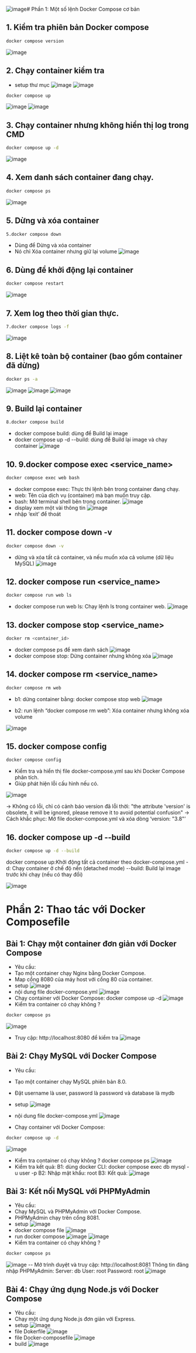 ![image](https://github.com/user-attachments/assets/09310cc0-afd1-4fd0-b132-d5eac992c0ae)# Phần 1: Một số lệnh Docker Compose cơ bản

## 1. Kiểm tra phiên bản Docker compose
```sh
docker compose version
```
![image](https://github.com/user-attachments/assets/6aba0982-233f-49b3-a587-c53c8ef82d05)


## 2. Chạy container kiểm tra
- setup thư mục
![image](https://github.com/user-attachments/assets/618d4b15-77c2-40b0-bff6-fdf5e03fa756)
![image](https://github.com/user-attachments/assets/f5bdc844-3d80-45b5-9475-0cb7fd1f914a)


```sh
docker compose up
```
![image](https://github.com/user-attachments/assets/02038b7a-8bbb-4fc2-942e-61fc9e94f3b0)
![image](https://github.com/user-attachments/assets/fdea5842-ed5e-49b7-a6ac-3467bface474)


## 3. Chạy container nhưng không hiển thị log trong CMD
```sh
docker compose up -d
```
![image](https://github.com/user-attachments/assets/352118a1-c481-487f-9519-dc8f0928cd39)


## 4. Xem danh sách container đang chạy.
```sh
docker compose ps
```
![image](https://github.com/user-attachments/assets/2e604ba0-2824-4d26-af76-8f81e7940987)

## 5. Dừng và xóa container
```sh
5.docker compose down
```
- Dùng để Dừng và xóa container
- Nó chỉ Xóa container nhưng giữ lại volume
![image](https://github.com/user-attachments/assets/6af29bdd-dc63-44ce-afa1-f46506951bd7)


## 6. Dùng để khởi động lại container
```sh
docker compose restart
```
![image](https://github.com/user-attachments/assets/d75aa9e1-00c2-435c-b862-9345cf24201c)


## 7. Xem log theo thời gian thực.
```sh
7.docker compose logs -f
```
![image](https://github.com/user-attachments/assets/1db9188f-84cd-495d-a991-605a11fdf3b2)


## 8. Liệt kê toàn bộ container (bao gồm container đã dừng)
```sh
docker ps -a
```
![image](https://github.com/user-attachments/assets/577afa8b-d463-4a73-a28d-b1ffe9160354)
![image](https://github.com/user-attachments/assets/7ca8a2b1-514d-4b31-b33f-4687c271c8ad)
![image](https://github.com/user-attachments/assets/4d44f880-b8bf-473a-a432-7d49dbf91423)

## 9. Build lại container
```sh
8.docker compose build	
```
- docker compose build: dùng để Build lại image
- docker compose up -d --build: dùng để Build lại image và chạy container
![image](https://github.com/user-attachments/assets/99dc6218-9901-4e0b-892a-0767749b510b)


## 10. 9.docker compose exec <service_name> <command>
```sh
docker compose exec web bash
```
- docker compose exec: Thực thi lệnh bên trong container đang chạy.
- web: Tên của dịch vụ (container) mà bạn muốn truy cập.
- bash: Mở terminal shell bên trong container.
![image](https://github.com/user-attachments/assets/ceaf16db-b699-47cd-91a9-7a5adad975ec)
- display xem một vài thông tin
![image](https://github.com/user-attachments/assets/914c6a28-1934-403e-8357-d5f3a8a83e6d)
- nhập ‘exit’ để thoát

## 11. docker compose down -v
```sh
docker compose down -v
```
- dừng và xóa tất cả container, và nếu muốn xóa cả volume (dữ liệu MySQL)
![image](https://github.com/user-attachments/assets/2c168b02-8730-43ed-a71b-8070fc672267)


## 12. docker compose run <service_name> <command>
```sh
docker compose run web ls
```
- docker compose run web ls: Chạy lệnh ls trong container web.
![image](https://github.com/user-attachments/assets/bfdf0fc3-df0a-46e8-baf3-c51e4d3d712e)


## 13. docker compose stop <service_name>
```sh
docker rm <container_id>
```
- docker compose ps để xem danh sách 
![image](https://github.com/user-attachments/assets/2a7acb0f-63cf-40b0-a32c-d1e8ad85f484)
- docker compose stop: Dừng container nhưng không xóa
![image](https://github.com/user-attachments/assets/42509d5b-1168-43c4-bc4d-6a0a8ec50476)

## 14. docker compose rm <service_name>
```sh
docker compose rm web
```
- b1: dừng container bằng: docker compose stop web
![image](https://github.com/user-attachments/assets/8f2bc358-0cca-4c9b-959c-190d710b6cb1)

- b2: run lệnh “docker compose rm web”: Xóa container nhưng không xóa volume

![image](https://github.com/user-attachments/assets/4f67a294-384e-4cd1-b932-49e3ceacf461)

## 15. docker compose config
```sh
docker compose config
```
- Kiểm tra và hiển thị file docker-compose.yml sau khi Docker Compose phân tích.
- Giúp phát hiện lỗi cấu hình nếu có.

![image](https://github.com/user-attachments/assets/e797df0d-b74c-4a80-bfad-4b1b6188abb7)

-> Không có lỗi, chỉ có cảnh báo version đã lỗi thời: "the attribute 'version' is obsolete, it will be ignored, please remove it to avoid potential confusion"
-> Cách khắc phục: Mở file docker-compose.yml và xóa dòng ‘version: "3.8"’

## 16. docker compose up -d --build
```sh
docker compose up -d --build
```
docker compose up:Khởi động tất cả container theo docker-compose.yml
-d: Chạy container ở chế độ nền (detached mode)
--build: Build lại image trước khi chạy (nếu có thay đổi)

![image](https://github.com/user-attachments/assets/3369a552-edb7-4d11-8c01-bc267fe0dc23)


# Phần 2: Thao tác với Docker Composefile

## Bài 1: Chạy một container đơn giản với Docker Compose		
- Yêu cầu:	
- Tạo một container chạy Nginx bằng Docker Compose.	
- Map cổng 8080 của máy host với cổng 80 của container.
- setup 
![image](https://github.com/user-attachments/assets/da900d16-9c42-449f-9f0b-45acbd4e0751)
- nội dung file docker-compose.yml
![image](https://github.com/user-attachments/assets/2767c737-61d5-4565-b539-27034cfd5ede)
- Chạy container với Docker Compose: docker compose up -d
![image](https://github.com/user-attachments/assets/053cd31f-633c-4acb-a4a4-cbd966036d3f)
- Kiểm tra container có chạy không ? 
```sh
docker compose ps
```
![image](https://github.com/user-attachments/assets/2d024ffb-4aee-454d-a277-393fff335cf6)
- Truy cập: http://localhost:8080 để kiểm tra
![image](https://github.com/user-attachments/assets/44d1fb47-8c69-40b5-b2b2-ced98337dfdd)

## Bài 2: Chạy MySQL với Docker Compose	
- Yêu cầu:		
- Tạo một container chạy MySQL phiên bản 8.0.		
- Đặt username là user, password là password và database là mydb

- setup 
![image](https://github.com/user-attachments/assets/c8000bfa-49f2-4ec0-bc79-dd0fe77be281)
- nội dung file docker-compose.yml
![image](https://github.com/user-attachments/assets/584ecbee-3372-41ac-b59b-4bbee7674961)
- Chạy container với Docker Compose:
```sh
docker compose up -d
```
![image](https://github.com/user-attachments/assets/519b1838-6018-446f-8576-a34e755fb108)
- Kiểm tra container có chạy không ? docker compose ps
![image](https://github.com/user-attachments/assets/6c9454da-620e-440c-8812-6aad5dc63826)
- Kiểm tra kết quả:
B1: dùng docker CLI: docker compose exec db mysql -u user -p
B2: Nhập mật khẩu: root
B3: Kết quả:
![image](https://github.com/user-attachments/assets/91113c72-d3f0-4146-abf2-9cb49a24cab6)

## Bài 3: Kết nối MySQL với PHPMyAdmin
- Yêu cầu:	
- Chạy MySQL và PHPMyAdmin với Docker Compose.	
- PHPMyAdmin chạy trên cổng 8081.	
- setup
![image](https://github.com/user-attachments/assets/da14619b-e273-439f-91a9-acbd30a9e7d0)
- docker compose file
![image](https://github.com/user-attachments/assets/51bab1c4-7300-470c-9df9-f7e638759619)
- run docker compose
![image](https://github.com/user-attachments/assets/d0639c27-5602-4d00-ace2-e7c2cb2f2102)
![image](https://github.com/user-attachments/assets/957923b7-989b-4aac-9b66-d6b6af507197)
- Kiểm tra container có chạy không ? 
```sh
docker compose ps
```
![image](https://github.com/user-attachments/assets/2f949ee5-faa1-4c83-acab-f83176a28d03)
-- Mở trình duyệt và truy cập: http://localhost:8081
Thông tin đăng nhập PHPMyAdmin:
Server: db
User: root
Password: root
![image](https://github.com/user-attachments/assets/00787e46-7d29-4010-aedd-2cfffb99d887)

## Bài 4: Chạy ứng dụng Node.js với Docker Compose		
- Yêu cầu:	
- Chạy một ứng dụng Node.js đơn giản với Express.
- setup
![image](https://github.com/user-attachments/assets/a25fbaeb-7b0b-420c-a062-f8ee88ffde54)
- file Dokerfile
![image](https://github.com/user-attachments/assets/8407af84-9b51-4593-a73e-59e82c5b3fdc)
- file Docker-composefile
![image](https://github.com/user-attachments/assets/4e9a3ae9-01a8-454b-aa1a-ff65ce161118)
- build 
![image](https://github.com/user-attachments/assets/d0a73985-9b9e-4249-83e1-aad9d23a34c4)



